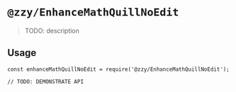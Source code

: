 # `@zzy/EnhanceMathQuillNoEdit`

> TODO: description

## Usage

```
const enhanceMathQuillNoEdit = require('@zzy/EnhanceMathQuillNoEdit');

// TODO: DEMONSTRATE API
```
